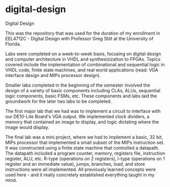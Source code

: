 # digital-design
Digital Design

This was the repository that was used for the duration of my enrollment in EEL4712C - Digital Design with Professor Greg Stitt at the University of Florida.

Labs were completed on a week-to-week basis, focusing on digital design and computer architecture in VHDL and synthesizization to FPGAs. Topics covered include the implementation of combinational and sequential logic in VHDL code, finite state machines, and real world applications (read: VGA interface design and MIPs processor design).

Smaller labs completed in the beginning of the semester involved the design of a variety of basic components including CLAs, ALUs, sequential logic components, basic FSMs, etc. These components and labs laid the groundwork for the later two labs to be completed.

The first major lab that we had was to implement a circuit to interface with our DE10-Lite Board's VGA output. We implemented clock dividers, a memory that contained an image to display, and logic dictating where the image would display.

The final lab was a mini project, where we had to implement a basic, 32 bit, MIPs processor that implemented a small subset of the MIPs instruction set. It was constructed using a finite state machine that controlled a datapath. The datapath included a program counter, memory, registers file, instruction register, ALU, etc. R-type (operations on 2 registers), I-type (operations on 1 register and an immediate value), jumps, branches, load, and store instructions were all implemented. All previously learned concepts were used here - and it really concretely established everything taught in my mind.
